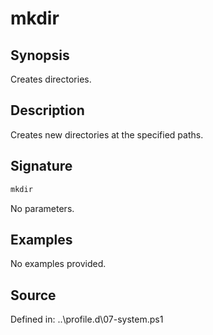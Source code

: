 # mkdir

## Synopsis

Creates directories.

## Description

Creates new directories at the specified paths.

## Signature

```powershell
mkdir
```

No parameters.

## Examples

No examples provided.

## Source

Defined in: ..\profile.d\07-system.ps1
